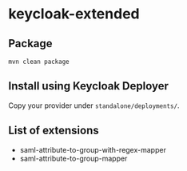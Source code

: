# keycloak-extended
## Package
`mvn clean package`

## Install using Keycloak Deployer
Copy your provider under `standalone/deployments/`.

## List of extensions
* saml-attribute-to-group-with-regex-mapper
* saml-attribute-to-group-mapper
